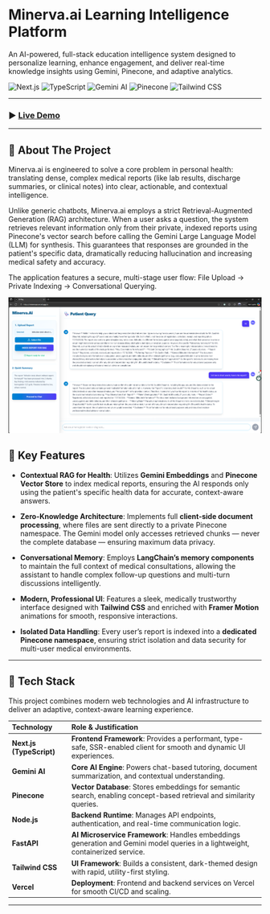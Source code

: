 # Minerva.ai Learning Intelligence Platform

An AI-powered, full-stack education intelligence system designed to personalize learning, enhance engagement, and deliver real-time knowledge insights using Gemini, Pinecone, and adaptive analytics.

![Next.js](https://img.shields.io/badge/Next.js-000000?logo=next.js&logoColor=white&style=for-the-badge)
![TypeScript](https://img.shields.io/badge/TypeScript-3178C6?logo=typescript&logoColor=white&style=for-the-badge)
![Gemini AI](https://img.shields.io/badge/Gemini_AI-4285F4?logo=google&logoColor=white&style=for-the-badge)
![Pinecone](https://img.shields.io/badge/Pinecone-00A78E?logo=pinecone&logoColor=white&style=for-the-badge)
![Tailwind CSS](https://img.shields.io/badge/Tailwind_CSS-38B2AC?logo=tailwind-css&logoColor=white&style=for-the-badge)

---

### ▶️ [Live Demo](https://minervaai.vercel.app/)

---



## 📖 About The Project

Minerva.ai is engineered to solve a core problem in personal health: translating dense, complex medical reports (like lab results, discharge summaries, or clinical notes) into clear, actionable, and contextual intelligence.

Unlike generic chatbots, Minerva.ai employs a strict Retrieval-Augmented Generation (RAG) architecture. When a user asks a question, the system retrieves relevant information only from their private, indexed reports using Pinecone's vector search before calling the Gemini Large Language Model (LLM) for synthesis. This guarantees that responses are grounded in the patient's specific data, dramatically reducing hallucination and increasing medical safety and accuracy.

The application features a secure, multi-stage user flow: File Upload -> Private Indexing -> Conversational Querying.


![Project Screenshot](public/med.png)


## 🌟 Key Features

- **Contextual RAG for Health**: Utilizes **Gemini Embeddings** and **Pinecone Vector Store** to index medical reports, ensuring the AI responds only using the patient's specific health data for accurate, context-aware answers.

- **Zero-Knowledge Architecture**: Implements full **client-side document processing**, where files are sent directly to a private Pinecone namespace. The Gemini model only accesses retrieved chunks — never the complete database — ensuring maximum data privacy.

- **Conversational Memory**: Employs **LangChain’s memory components** to maintain the full context of medical consultations, allowing the assistant to handle complex follow-up questions and multi-turn discussions intelligently.

- **Modern, Professional UI**: Features a sleek, medically trustworthy interface designed with **Tailwind CSS** and enriched with **Framer Motion** animations for smooth, responsive interactions.

- **Isolated Data Handling**: Every user’s report is indexed into a **dedicated Pinecone namespace**, ensuring strict isolation and data security for multi-user medical environments.


---

## 🔧 Tech Stack

This project combines modern web technologies and AI infrastructure to deliver an adaptive, context-aware learning experience.

| Technology | Role & Justification |
| :---------- | :------------------ |
| **Next.js (TypeScript)** | **Frontend Framework**: Provides a performant, type-safe, SSR-enabled client for smooth and dynamic UI experiences. |
| **Gemini AI** | **Core AI Engine**: Powers chat-based tutoring, document summarization, and contextual understanding. |
| **Pinecone** | **Vector Database**: Stores embeddings for semantic search, enabling concept-based retrieval and similarity queries. |
| **Node.js** | **Backend Runtime**: Manages API endpoints, authentication, and real-time communication logic. |
| **FastAPI** | **AI Microservice Framework**: Handles embeddings generation and Gemini model queries in a lightweight, containerized service. |
| **Tailwind CSS** | **UI Framework**: Builds a consistent, dark-themed design with rapid, utility-first styling. |
| **Vercel** | **Deployment**: Frontend and backend services on Vercel for smooth CI/CD and scaling. |

---

